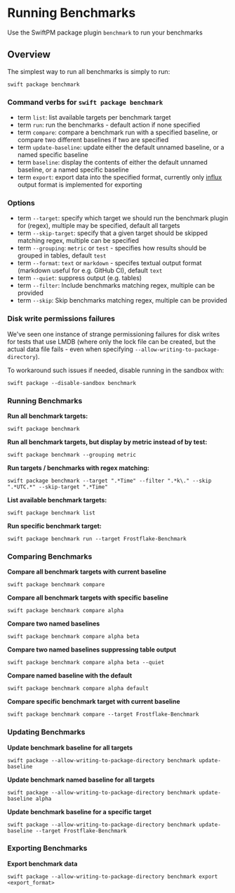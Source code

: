 # Running Benchmarks

Use the SwiftPM package plugin `benchmark` to run your benchmarks

## Overview

The simplest way to run all benchmarks is simply to run:

```
swift package benchmark
```

### Command verbs for `swift package benchmark`

- term `list`: list available targets per benchmark target
- term `run`: run the benchmarks - default action if none specified
- term `compare`: compare a benchmark run with a specified baseline, or compare two different baselines if two are specified
- term `update-baseline`: update either the default unnamed baseline, or a named specific baseline
- term `baseline`: display the contents of either the default unnamed baseline, or a named specific baseline
- term `export`: export data into the specified format, currently only [influx](https://docs.influxdata.com/influxdb/cloud/write-data/developer-tools/csv) output format is implemented for exporting

### Options 

- term `--target`: specify which target we should run the benchmark plugin for (regex), multiple may be specified, default all targets
- term `--skip-target`: specify that a given target should be skipped matching regex, multiple can be specified
- term `--grouping`: `metric` or `test` - specifies how results should be grouped in tables, default `test`
- term `--format`: `text` or `markdown` - specifes textual output format (markdown useful for e.g. GitHub CI), default `text`
- term `--quiet`: suppress output (e.g. tables)
- term `--filter`: Include benchmarks matching regex, multiple can be provided
- term `--skip`: Skip benchmarks matching regex, multiple can be provided

### Disk write permissions failures

We've seen one instance of strange permissioning failures for disk writes for tests that use LMDB (where only the lock file can be created, but the actual data file fails - even when specifying `--allow-writing-to-package-directory`).

To workaround such issues if needed, disable running in the sandbox with:

```
swift package --disable-sandbox benchmark
```

### Running Benchmarks

**Run all benchmark targets:**

```
swift package benchmark
```

**Run all benchmark targets, but display by metric instead of by test:**

```
swift package benchmark --grouping metric
```

**Run targets / benchmarks with regex matching:**

```
swift package benchmark --target ".*Time" --filter ".*k\." --skip ".*UTC.*" --skip-target ".*Time"
```

**List available benchmark targets:**

```
swift package benchmark list
```

**Run specific benchmark target:**

```
swift package benchmark run --target Frostflake-Benchmark
```

### Comparing Benchmarks

**Compare all benchmark targets with current baseline**

```
swift package benchmark compare
```

**Compare all benchmark targets with specific baseline**

```
swift package benchmark compare alpha
```

**Compare two named baselines**

```
swift package benchmark compare alpha beta
```

**Compare two named baselines suppressing table output**

```
swift package benchmark compare alpha beta --quiet
```

**Compare named baseline with the default**

```
swift package benchmark compare alpha default
```

**Compare specific benchmark target with current baseline**

```
swift package benchmark compare --target Frostflake-Benchmark
```

### Updating Benchmarks

**Update benchmark baseline for all targets**

```
swift package --allow-writing-to-package-directory benchmark update-baseline
```

**Update benchmark named baseline for all targets**

```
swift package --allow-writing-to-package-directory benchmark update-baseline alpha
```

**Update benchmark baseline for a specific target**

```
swift package --allow-writing-to-package-directory benchmark update-baseline --target Frostflake-Benchmark
```

### Exporting Benchmarks

**Export benchmark data**

```
swift package --allow-writing-to-package-directory benchmark export <export_format>
```
